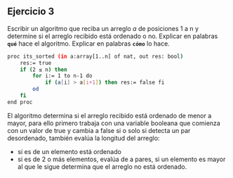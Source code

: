 ## Ejercicio 3
Escribir un algoritmo que reciba un arreglo *a* de posiciones 1 a n y determine si el arreglo recibido está ordenado o no. Explicar en palabras **`qué`** hace el algoritmo. Explicar en palabras **`cómo`** lo hace.

```bash
proc its_sorted (in a:array[1..n] of nat, out res: bool)
    res:= true
    if (2 ≤ n) then
        for i:= 1 to n-1 do
            if (a[i] > a[i+1]) then res:= false fi
        od
    fi
end proc
```

El algoritmo determina si el arreglo recibido está ordenado de menor a mayor, para ello primero trabaja con una variable booleana que comienza con un valor de true y cambia a false si o solo si detecta un par desordenado, también evalúa la longitud del arreglo:
- si es de un elemento está ordenado
- si es de 2 o más elementos, evalúa de a pares, si un elemento es mayor al que le sigue determina que el arreglo no está ordenado.